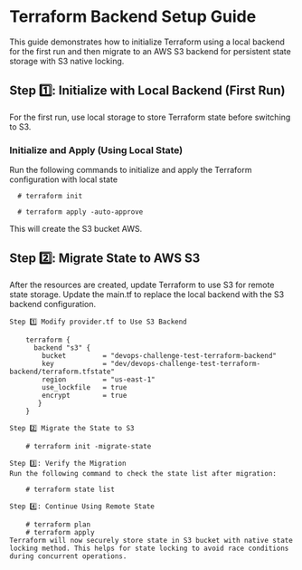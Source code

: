 # Terraform Backend Setup Guide

This guide demonstrates how to initialize Terraform using a local backend for the first run and then migrate to an AWS S3 backend for persistent state storage with S3 native locking.

## Step 1️⃣: Initialize with Local Backend (First Run)

For the first run, use local storage to store Terraform state before switching to S3.

### Initialize and Apply (Using Local State)

Run the following commands to initialize and apply the Terraform configuration with local state

      # terraform init

      # terraform apply -auto-approve

This will create the S3 bucket AWS.

## Step 2️⃣: Migrate State to AWS S3

After the resources are created, update Terraform to use S3 for remote state storage.
Update the main.tf to replace the local backend with the S3 backend configuration.

    Step 1️⃣ Modify provider.tf to Use S3 Backend

        terraform {
          backend "s3" {
            bucket         = "devops-challenge-test-terraform-backend"
            key            = "dev/devops-challenge-test-terraform-backend/terraform.tfstate"
            region         = "us-east-1"
            use_lockfile   = true
            encrypt        = true
           }
        }

    Step 2️⃣ Migrate the State to S3

        # terraform init -migrate-state

    Step 3️⃣: Verify the Migration
    Run the following command to check the state list after migration:

        # terraform state list

    Step 4️⃣: Continue Using Remote State

        # terraform plan
        # terraform apply
    Terraform will now securely store state in S3 bucket with native state locking method. This helps for state locking to avoid race conditions during concurrent operations.
